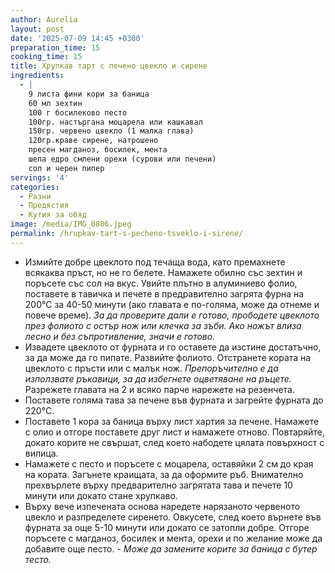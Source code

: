 ```yaml
---
author: Aurelia
layout: post
date: '2025-07-09 14:45 +0300'
preparation_time: 15
cooking_time: 15
title: Хрупкав тарт с печено цвекло и сирене
ingredients:
  - |
    9 листа фини кори за баница
    60 мл зехтин
    100 г босилеково песто
    100гр. настъргана моцарела или кашкавал
    150гр. червено цвекло (1 малка глава)
    120гр.краве сирене, натрошено
    пресен магданоз, босилек, мента
    шепа едро смлени орехи (сурови или печени)
    сол и черен пипер
servings: '4'
categories:
  - Разни
  - Предястия
  - Кутия за обяд
image: /media/IMG_0806.jpeg
permalink: /hrupkav-tart-s-pecheno-tsveklo-i-sirene/
---
```

- Измийте добре цвеклото под течаща вода, като премахнете всякаква пръст, но не го белете. Намажете обилно със зехтин и поръсете със сол на вкус. Увийте плътно в алуминиево фолио, поставете в тавичка и печете в предравително загрята фурна на 200°С за 40-50 минути (ако главата е по-голяма, може да отнеме и повече време). _За да проверите дали е готово, прободете цвеклото през фолиото с остър нож или клечка за зъби. Ако ножът влиза лесно и без съпротивление, значи е готово._
- Извадете цвеклото от фурната и го оставете да изстине достатъчно, за да може да го пипате. Развийте фолиото. Отстранете кората на цвеклото с пръсти или с малък нож. _Препоръчително е да използвате ръкавици, за да избегнете оцветяване на ръцете._ Разрежете главата на 2 и всяко парче нарежете на резенчета.
- Поставете голяма тава за печене във фурната и загрейте фурната до 220°C.
- Поставете 1 кора за баница върху лист хартия за печене. Намажете с олио и отгоре поставете друг лист и намажете отново. Повтаряйте, докато корите не свършат, след което набодете цялата повърхност с вилица. 
- Намажете с песто и поръсете с моцарела, оставяйки 2 см до края на кората. Загънете краищата, за да оформите ръб. Внимателно прехвърлете върху предварително загрятата тава и печете 10 минути или докато стане хрупкаво.
- Върху вече изпечената основа наредете нарязаното червеното цвекло и разпределете сиренето. Овкусете, след което върнете във фурната за още 5-10 минути или докато се затопли добре. Отгоре поръсете с магданоз, босилек и мента, орехи и по желание може да добавите още песто.
_- Може да замените корите за баница с бутер тесто._
